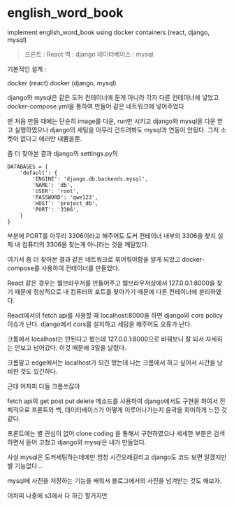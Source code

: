 # english_word_book
implement english_word_book using docker containers (react, django, mysql)



> 프론트 : React
> 백 : django
> 데이터베이스 : mysql


기본적인 설계 :

docker (react)
docker (django, mysql)

django와 mysql은 같은 도커 컨테이너에 둔게 아니라 각자 다른 컨테이너에 넣었고 docker-compose.yml을 통하여 만들어 같은 네트워크에 넣어주었다

맨 처음 만들 때에는 단순히 image를 다운, run만 시키고 django와 mysql을 다운 받고 실행하였으나 django의 세팅을 아무리 건드려봐도 mysql과 연동이 안됬다. 그저 소켓이 없다고 에러만 내뿜을뿐.

좀 더 찾아본 결과 django의 settings.py의

```
DATABASES = {
    'default': {
        'ENGINE': 'django.db.backends.mysql',
        'NAME': 'db',
        'USER': 'root',
        'PASSWORD': 'qwe123',
        'HOST': 'project_db',
        'PORT': '3306',
    }
}
```

부분에 PORT를 아무리 3306이라고 해주어도 도커 컨테이너 내부의 3306을 찾지 실제 내 컴퓨터의 3306을 찾는게 아니라는 것을 깨달았다.

여기서 좀 더 찾아본 결과 같은 네트워크로 묶어줘야함을 알게 되었고 docker-compose를 사용하여 컨테이너를 만들었다.

React 같은 경우는 웹브라우저를 만들어주고 웹브라우저상에서 127.0.0.1:8000을 찾기 때문에 정상적으로 내 컴퓨터의 포트를 찾아가기 때문에 다른 컨테이너에 분리하였다.


React에서의 fetch api를 사용할 때 localhost:8000을 하면 django와 cors policy 이슈가 난다.
django에서 cors를 설치하고 세팅을 해주어도 오류가 난다.

크롬에서 localhost는 안된다고 봤는데 127.0.0.1:8000으로 바꿔보니 잘 되서 자세히는 안보고 넘어갔다.
이것 때문에 3일을 날렸다.

크롬말고 edge에서는 localhost가 되긴 했는데 나는 크롬에서 하고 싶어서 시간을 낭비한 것도 있긴하다.

근데 어차피 다들 크롬쓰잖아

 fetch api의 get post put delete 메소드를 사용하여 django에서도 구현을 하여서 전체적으로 프론트와 백, 데이터베이스가 어떻게 이루어나가는지 윤곽을 희미하게 느낀 것 같다.
 
 프론트에는 별 관심이 없어 clone coding 을 통해서 구현하였으나 세세한 부분은 검색하면서 뜯어 고쳤고 django와 mysql은 내가 만들었다.
 
 사실 mysql은 도커세팅하는데에만 엄청 시간오래걸리고 django도 코드 보면 알겠지만 별 기능없다...
 
 mysql에 사진을 저장하는 기능을 배워서 블로그에서의 사진을 넘겨받는 것도 해보자.
 
 어차피 나중에 s3에서 다 하긴 할거지만















